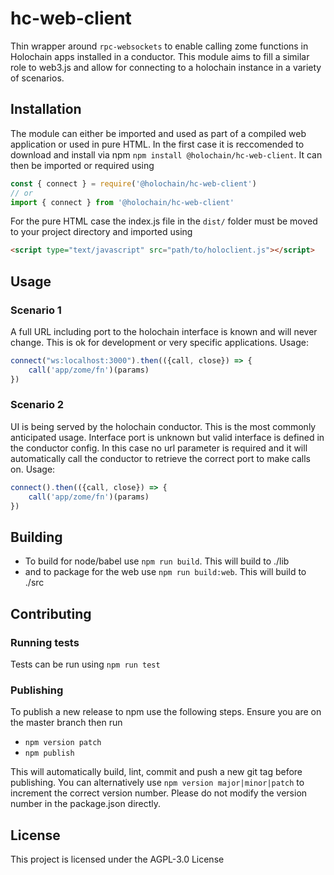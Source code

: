 # hc-web-client

Thin wrapper around `rpc-websockets` to enable calling zome functions in Holochain apps installed in a conductor. This module aims to fill a similar role to web3.js and allow for connecting to a holochain instance in a variety of scenarios.

## Installation

The module can either be imported and used as part of a compiled web application or used in pure HTML. In the first case it is reccomended to download and install via npm `npm install @holochain/hc-web-client`. It can then be imported or required using

```javascript
const { connect } = require('@holochain/hc-web-client')
// or
import { connect } from '@holochain/hc-web-client'
```

For the pure HTML case the index.js file in the `dist/` folder must be moved to your project directory and imported using
```html
<script type="text/javascript" src="path/to/holoclient.js"></script>
```

## Usage

### Scenario 1

A full URL including port to the holochain interface is known and will never change. This is ok for development or very specific applications. Usage:

```javascript
connect("ws:localhost:3000").then(({call, close}) => {
    call('app/zome/fn')(params)
})
```

### Scenario 2

UI is being served by the holochain conductor. This is the most commonly anticipated usage. Interface port is unknown but valid interface is defined in the conductor config. In this case no url parameter is required and it will automatically call the conductor to retrieve the correct port to make calls on. Usage:

```javascript
connect().then(({call, close}) => {
    call('app/zome/fn')(params)
})
```


## Building

- To build for node/babel use `npm run build`. This will build to ./lib
- and to package for the web use `npm run build:web`. This will build to ./src

## Contributing

### Running tests

Tests can be run using `npm run test`

### Publishing

To publish a new release to npm use the following steps. Ensure you are on the master branch then run

- `npm version patch`
- `npm publish`

This will automatically build, lint, commit and push a new git tag before publishing. You can alternatively use `npm version major|minor|patch` to increment the correct version number. Please do not modify the version number in the package.json directly.

## License

This project is licensed under the AGPL-3.0 License
